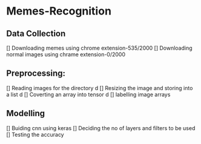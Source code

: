 # Memes-Recognition

## Data Collection
   [] Downloading memes using chrome extension-535/2000
   [] Downloading normal images using chrame extension-0/2000

## Preprocessing:
   [] Reading images for the directory  d
   [] Resizing the image and storing into a list d
   [] Coverting an array into tensor d
   [] labelling image arrays 

## Modelling
   [] Buiding cnn using keras
   [] Deciding the no of layers and filters to be used
   [] Testing the accuracy
    

